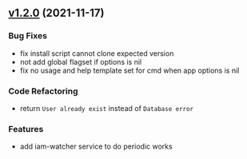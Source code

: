 
<a name="v1.2.0"></a>
## [v1.2.0](https://github.com/marmotedu/iam/compare/v1.1.0...v1.2.0) (2021-11-17)

### Bug Fixes

* fix install script cannot clone expected version
* not add global flagset if options is nil
* fix no usage and help template set for cmd when app options is nil

### Code Refactoring

* return `User already exist` instead of `Database error`

### Features

* add iam-watcher service to do periodic works

